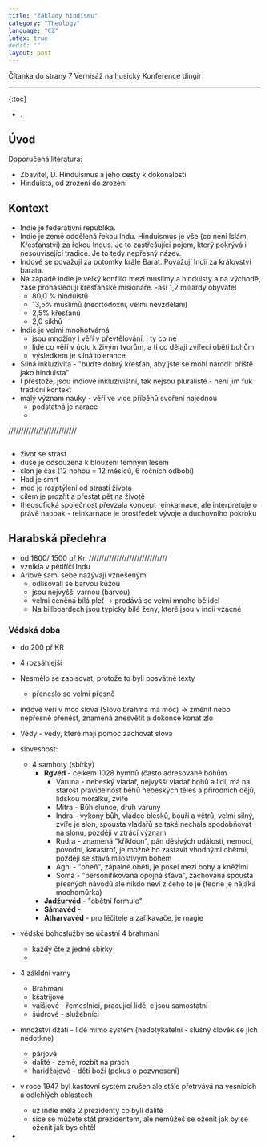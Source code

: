```yaml
---
title: "Základy hindismu"
category: "Theology"
language: "CZ"
latex: true
#edit: ""
layout: post
---
```


Čítanka do strany 7
Vernisáž na husický
Konference dingir

---

{:toc}
- .

## Úvod

Doporučená literatura:

- Zbavitel, D. Hinduismus a jeho cesty k dokonalosti
- Hinduista, od zrození do zrození


## Kontext
- Indie je federativní republika.
- Indie je země oddělená řekou Indu. Hinduismus je vše (co není Islám, Křesťanství) za řekou Indus.
   Je to zastřešující pojem, který pokrývá i nesouvisející tradice. Je to tedy nepřesný název.
- Indové se považují za potomky krále Barat. Považují Indii za království barata.
- Na západě indie je velký konflikt mezi muslimy a hinduisty a na východě, zase pronásledují křesťanské misionáře.
-asi 1,2 miliardy obyvatel
    - 80,0 % hinduistů
    - 13,5% muslimů (neortodoxní, velmi nevzdělaní)
    - 2,5% křesťanů
    - 2,0 sikhů
- Indie je velmi mnohotvárná
    - jsou množiny i věří v převtělování, i ty co ne
    - lidé co věří v úctu k živým tvorům, a ti co dělají zvířecí oběti bohům
    - výsledkem je silná tolerance
- Silná inkluzivita - "buďte dobrý křesťan, aby jste se mohl narodit příště jako hinduista"
- I přestože, jsou indiové inkluzivištní, tak nejsou pluralisté - není jim fuk tradiční kontext
- malý význam nauky - věří ve více příběhů svoření najednou
    - podstatná je narace
    - 



///////////////////////////

## 
- život se strast
- duše je odsouzena k blouzení temným lesem
- slon je čas (12 nohou = 12 měsíců, 6 ročních odbobí)
- Had je smrt
- med je rozptýlení od strastí života
- cílem je prozřít a přestat pět na životě
- theosofická společnost převzala koncept reinkarnace, ale interpretuje o právě naopak -
   reinkarnace je prostředek vývoje a duchovního pokroku


## Harabská předehra
- od 1800/ 1500 př Kr.
///////////////////////////////
- vznikla v pětiříčí Indu
- Ariové sami sebe nazývají vznešenými
    - odlišovali se barvou kůžou
    - jsou nejvyšší varnou (barvou)
    - velmi ceněná bílá pleť -> prodává se velmi mnoho bělidel
    - Na billboardech jsou typicky bílé ženy, které jsou v indii vzácné


### Védská doba
- do 200 př KR
- 4 rozsáhlejší
- Nesmělo se zapisovat, protože to byli posvátné texty
    - přeneslo se velmi přesně
- indové věří v moc slova (Slovo brahma má moc) -> změnit nebo nepřesně přenést, znamená znesvětit a dokonce konat zlo
- Védy - vědy, které mají pomoc zachovat slova
- slovesnost:
    - 4 samhoty (sbírky)
        - **Rgvéd** - celkem 1028 hymnů (často adresované bohům 
            - Varuna - nebeský vladař, nejvyšší vladař bohů a lidí, má na starost pravidelnost běhů nebeských těles a přírodních dějů, lidskou morálku, zvíře 
            - Mitra - Bůh slunce, druh varuny
            - Indra - výkoný bůh, vládce blesků, bouří a větrů, velmi silný, zvíře je slon, spousta vladařů se také nechala spodobňovat na slonu, později v ztrácí význam
            - Rudra - znamená "křikloun", pán děsivých událostí, nemocí, povodní, katastrof, je možné ho zastavit vhodnými obětmi, později se stavá milostivým bohem
            - Agni - "oheň", zápalné oběti, je posel mezi bohy a kněžími
            - Sóma - "personifikovaná opojná šťáva", zachována spousta přesných návodů ale nikdo neví z čeho to je (teorie je nějáká mochomůrka)
        - **Jadžurvéd** - "obětní formule"
        - **Sámavéd** - 
        - **Atharvavéd** - pro léčitele a zaříkavače, je magie
- védské bohoslužby se účastní 4 brahmani
    - každý čte z jedné sbírky
    - 




- 4 zákldní varny
    - Brahmani
    - kšatrijové
    - vaišjové - řemeslníci, pracující lidé, c jsou samostatní
    - šúdrové - služebníci
- množství džátí - lidé mimo systém (nedotykatelní - slušný člověk se jich nedotkne)
    - párjové
    - dalité - země, rozbít na prach
    - haridžajové - děti boží (pokus o pozvnesení)
- v roce 1947 byl kastovní systém zrušen ale stále přetrvává na vesnicích a odlehlých oblastech
    - už indie měla 2 prezidenty co byli dalité
    - sice se můžete stát prezidentem, ale nemůžeš se oženit jak by se oženit jak bys chtěl
- 
